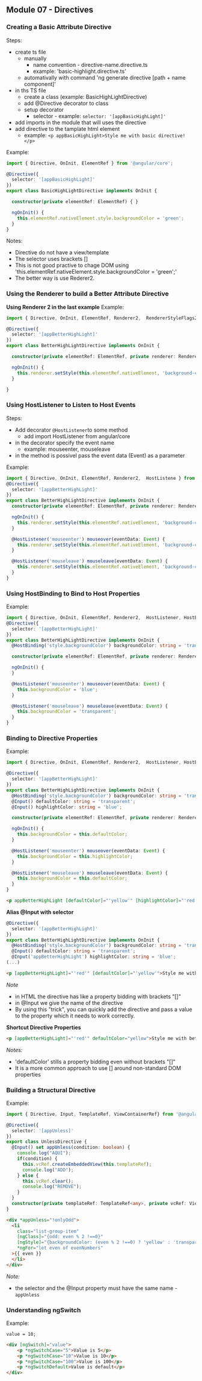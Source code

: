 ## Module 07 - Directives

### Creating a Basic Attribute Directive
Steps:
- create ts file
	- manually
		- name convention - directive-name.directive.ts
		- example: 'basic-highlight.directive.ts'
	- automativally with command 'ng generate directive [path + name component]'
- in ths TS file
	- create a class (example: BasicHighLightDirective)
	- add @Directive decorator to class
	- setup decorator
		- selector - example: `selector: '[appBasicHighLight]'`
- add imports in the module that will uses the directive
- add directive to the tamplate html element
	- example: `<p appBasicHighLight>Style me with basic directive!</p>`

Example:
```ts
import { Directive, OnInit, ElementRef } from '@angular/core';

@Directive({
  selector: '[appBasicHighLight]'
})
export class BasicHighLightDirective implements OnInit {

  constructor(private elementRef: ElementRef) { }

  ngOnInit() {
    this.elementRef.nativeElement.style.backgroundColor = 'green';
  }
}
```

Notes:
- Directive do not have a view/template
- The selector uses brackets []
- This is not good practive to chage DOM using 'this.elementRef.nativeElement.style.backgroundColor = 'green';'
- The better way is use Rederer2.

### Using the Renderer to build a Better Attribute Directive
**Using Renderer 2 in the last example**
Example:
```ts
import { Directive, OnInit, ElementRef, Renderer2,  RendererStyleFlags2 } from '@angular/core';

@Directive({
  selector: '[appBetterHighLight]'
})
export class BetterHighLightDirective implements OnInit {

  constructor(private elementRef: ElementRef, private renderer: Renderer2) { }

  ngOnInit() {
    this.renderer.setStyle(this.elementRef.nativeElement, 'background-color', 'blue', RendererStyleFlags2.Important);
  }

}
````

### Using HostListener to Listen to Host Events
Steps:
- Add decorator `@HostListener`to some method
	- add import HostListener from angular/core
- in the decorator specify the event name
	- example: mouseenter, mouseleave
- in the method is possivel pass the event data (Event) as a parameter

Example:
```ts
import { Directive, OnInit, ElementRef, Renderer2,  HostListene } from '@angular/core';
@Directive({
  selector: '[appBetterHighLight]'
})
export class BetterHighLightDirective implements OnInit {
  constructor(private elementRef: ElementRef, private renderer: Renderer2) { }

  ngOnInit() {
    this.renderer.setStyle(this.elementRef.nativeElement, 'background-color', 'transparent');
  }

  @HostListener('mouseenter') mouseover(eventData: Event) {
    this.renderer.setStyle(this.elementRef.nativeElement, 'background-color', 'blue');
  }

  @HostListener('mouseleave') mouseleave(eventData: Event) {
    this.renderer.setStyle(this.elementRef.nativeElement, 'background-color', 'transparent');
  }
}

```

### Using HostBinding to Bind to Host Properties
Example:
```ts
import { Directive, OnInit, ElementRef, Renderer2,  HostListener, HostBinding } from '@angular/core';
@Directive({
  selector: '[appBetterHighLight]'
})
export class BetterHighLightDirective implements OnInit {
  @HostBinding('style.backgroundColor') backgroundColor: string = 'transparent';

  constructor(private elementRef: ElementRef, private renderer: Renderer2) { }

  ngOnInit() {
  }

  @HostListener('mouseenter') mouseover(eventData: Event) {
    this.backgroundColor = 'blue';
  }

  @HostListener('mouseleave') mouseleave(eventData: Event) {
    this.backgroundColor = 'transparent';
  }
}

```

### Binding to Directive Properties
Example:
```ts
import { Directive, OnInit, ElementRef, Renderer2,  HostListener, HostBinding, Input } from '@angular/core';

@Directive({
  selector: '[appBetterHighLight]'
})
export class BetterHighLightDirective implements OnInit {
  @HostBinding('style.backgroundColor') backgroundColor: string = 'transparent';
  @Input() defaultColor: string = 'transparent';
  @Input() highlightColor: string = 'blue';

  constructor(private elementRef: ElementRef, private renderer: Renderer2) { }

  ngOnInit() {
    this.backgroundColor = this.defaultColor;
  }

  @HostListener('mouseenter') mouseover(eventData: Event) {
    this.backgroundColor = this.highlightColor;
  }

  @HostListener('mouseleave') mouseleave(eventData: Event) {
    this.backgroundColor = this.defaultColor;
  }
}
```

```HTML
<p appBetterHighLight [defaultColor]="'yellow'" [highlightColor]="'red'">Style me with better directive!</p>
```

**Alias @Input with selector**
```ts
@Directive({
  selector: '[appBetterHighLight]'
})
export class BetterHighLightDirective implements OnInit {
  @HostBinding('style.backgroundColor') backgroundColor: string = 'transparent';
  @Input() defaultColor: string = 'transparent';
  @Input('appBetterHighLight') highlightColor: string = 'blue';
(...)
```
```HTML
<p [appBetterHighLight]="'red'" [defaultColor]="'yellow'">Style me with better directive!</p>
```

*Note*
- in HTML the directive has like a property bidding with brackets "[]"
- in @Input we give the name of the directive
- By using this "trick", you can quickly add the directive and pass a value to the property which it needs to work correctly.


**Shortcut Directive Properties**
```HTML
<p [appBetterHighLight]="'red'" defaultColor="yellow">Style me with better directive!</p>
```

*Notes:*
- 'defaultColor' stills a property bidding even without brackets "[]"
- It is a more common approach to use [] around non-standard DOM properties

### Building a Structural Directive
Example:
```ts
import { Directive, Input, TemplateRef, ViewContainerRef} from '@angular/core';

@Directive({
  selector: '[appUnless]'
})
export class UnlessDirective {
  @Input() set appUnless(condition: boolean) {
    console.log("AQUI");
    if(condition) {
      this.vcRef.createEmbeddedView(this.templateRef);
      console.log("ADD");
    } else {
      this.vcRef.clear();
      console.log("REMOVE");
    }
  }
  constructor(private templateRef: TemplateRef<any>, private vcRef: ViewContainerRef) { }
}
```

``` HTML
<div *appUnless="!onlyOdd">
  <li
	class="list-group-item"
	[ngClass]="{odd: even % 2 !==0}"
	[ngStyle]="{backgroundColor: (even % 2 !==0) ? 'yellow' : 'transparent'}"
	*ngFor="let even of evenNumbers"
  >{{ even }}
  </li>
</div>
```

*Note:*
- the selector and the @Input property must have the same name - `appUnless`

### Understanding ngSwitch
Example:
```TS
value = 10;
```
```HTML
<div [ngSwitch]="value">
	<p *ngSwitchCase="5">Value is 5</p>
	<p *ngSwitchCase="10">Value is 10</p>
	<p *ngSwitchCase="100">Value is 100</p>
	<p *ngSwitchDefault>Value is default</p>
</div>
```
